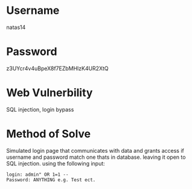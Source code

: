 # Username
natas14

# Password
z3UYcr4v4uBpeX8f7EZbMHlzK4UR2XtQ

# Web Vulnerbility
SQL injection, login bypass

# Method of Solve
Simulated login page that communicates with data and grants access if username and password match one thats in database.
leaving it open to SQL injection. using the following input:
```
login: admin" OR 1=1 --
Password: ANYTHING e.g. Test ect.
```
 
